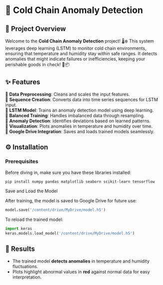 # 🚀 Cold Chain Anomaly Detection

## 📌 Project Overview

Welcome to the **Cold Chain Anomaly Detection** project! 🌡️❄️ This system leverages deep learning (LSTM) to monitor cold chain environments, ensuring that temperature and humidity stay within safe ranges. It detects anomalies that might indicate failures or inefficiencies, keeping your perishable goods in check! 🍎📦

## ✨ Features

🔹 **Data Preprocessing**: Cleans and scales the input features.  
🔹 **Sequence Creation**: Converts data into time series sequences for LSTM input.  
🔹 **LSTM Model**: Trains an anomaly detection model using deep learning.  
🔹 **Balanced Training**: Handles imbalanced data through resampling.  
🔹 **Anomaly Detection**: Identifies deviations based on learned patterns.  
🔹 **Visualization**: Plots anomalies in temperature and humidity over time.  
🔹 **Google Drive Integration**: Saves and loads trained models seamlessly.  

## ⚙️ Installation

### Prerequisites

Before diving in, make sure you have these libraries installed:

```bash
pip install numpy pandas matplotlib seaborn scikit-learn tensorflow
```

 Save and Load the Model

After training, the model is saved to Google Drive for future use:

```python
model.save('/content/drive/MyDrive/model.h5')
```

To reload the trained model:

```python
import keras
keras.models.load_model('/content/drive/MyDrive/model.h5')
```

## 🎯 Results

- The trained model **detects anomalies** in temperature and humidity fluctuations.  
- Plots highlight abnormal values in **red** against normal data for easy interpretation.  

